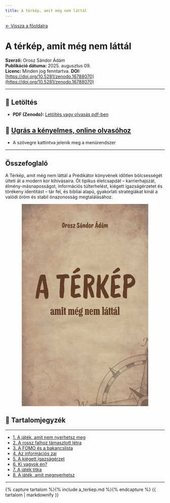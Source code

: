 ```yaml
---
title: A térkép, amit még nem láttál
---
```


[← Vissza a főoldalra](/)

# A térkép, amit még nem láttál

**Szerző:** Orosz Sándor Ádám  
**Publikáció dátuma:** 2025. augusztus 09.  
**Licenc:** Minden jog fenntartva.
**DOI:** [https://doi.org/10.5281/zenodo.16788070](https://doi.org/10.5281/zenodo.16788070)

---

## 📄 Letöltés

- **PDF (Zenodo):** [Letöltés vagy olvasás pdf-ben](https://doi.org/10.5281/zenodo.xxxxxxxx)

## 📙 [Ugrás a kényelmes, online olvasóhoz](/olvaso/a_terkep_olvaso.html)

- A szövegre kattintva jelenik meg a menürendszer

---

## Összefoglaló

A Térkép, amit még nem láttál a Prédikátor könyvének időtlen bölcsességét ülteti át a modern kor kihívásaira. Öt tipikus életcsapdát – karrierhajszát, élmény-másnaposságot, információs túlterhelést, kiégett igazságérzetet és törékeny identitást – tár fel, és bibliai alapú, gyakorlati stratégiákat kínál a valódi öröm és stabil önazonosság megtalálásához.

<div style="text-align: center;">
  <img src="cover.jpg" alt="Borítókép" style="width: 400px; height: auto;" />
</div>

## 🧭 Tartalomjegyzék

---

- [1. A játék, amit nem nyerhetsz meg](#1-a-játék-amit-nem-nyerhetsz-meg)
- [2. A rossz falhoz támasztott létra](#2-a-rossz-falhoz-támasztott-létra)
- [3. A FOMO és a bakancslista](#3-a-fomo-és-a-bakancslista)
- [4. Az információs zaj](#4-az-információs-zaj)
- [5. A kiégett igazságérzet](#5-a-kiégett-igazságérzet)
- [6. Ki vagyok én?](#6-ki-vagyok-én)
- [7. A játék titka](#7-a-játék-titka)
- [8. A játék, amit megnyerhetsz](#8-a-játék-amit-megnyerhetsz)

---

{% capture tartalom %}{% include a_terkep.md %}{% endcapture %}
{{ tartalom | markdownify }}
